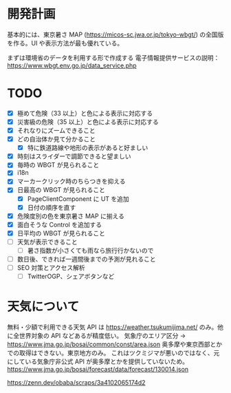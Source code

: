 # 開発計画

基本的には、東京暑さ MAP (https://micos-sc.jwa.or.jp/tokyo-wbgt/) の全国版を作る。UI や表示方法が最も優れている。

まずは環境省のデータを利用する形で作成する
電子情報提供サービスの説明： https://www.wbgt.env.go.jp/data_service.php

# TODO

- [x] 極めて危険（33 以上）と色による表示に対応する
- [x] 災害級の危険（35 以上）と色による表示に対応する
- [x] それなりにズームできること
- [x] どの自治体か見て分かること
  - [x] 特に鉄道路線や地形の表示があると好ましい
- [x] 時刻はスライダーで調節できると望ましい
- [x] 毎時の WBGT が見られること
- [x] i18n
- [x] マーカークリック時のちらつきを抑える
- [x] 日最高の WBGT が見られること
  - [x] PageClientComponent に UT を追加
  - [x] 日付の順序を直す
- [x] 危険度別の色を東京暑さ MAP に揃える
- [x] 面白そうな Control を追加する
- [x] 日平均の WBGT が見られること
- [ ] 天気が表示できること
  - [ ] 暑さ指数が小さくても雨なら旅行行かないので
- [ ] 数日後、できれば一週間後までの予測が見れること
- [ ] SEO 対策とアクセス解析
  - [ ] TwitterOGP、シェアボタンなど

# 天気について

無料・少額で利用できる天気 API は https://weather.tsukumijima.net/ のみ。他に全世界対象の API などあるが精度低い。
気象庁のエリア区分 → https://www.jma.go.jp/bosai/common/const/area.json
奥多摩や東京西部とかでの取得はできない。東京地方のみ。
これはツクミジマが悪いのではなく、元にしている気象庁非公式 API が奥多摩とかを提供していないため。https://www.jma.go.jp/bosai/forecast/data/forecast/130014.json

https://zenn.dev/obaba/scraps/3a4102065174d2
